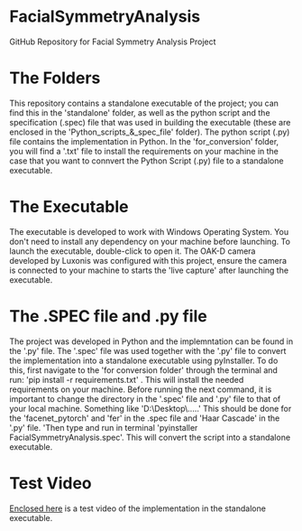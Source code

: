 # FacialSymmetryAnalysis
GitHub Repository for Facial Symmetry Analysis Project

# The Folders
This repository contains a standalone executable of the project; you can find this in the 'standalone' folder, as well as the python script and the specification (.spec) file that was used in building the executable (these are enclosed in the 'Python_scripts_&_spec_file' folder). The python script (.py) file contains the implementation in Python. In the 'for_conversion' folder, you will find a '.txt' file to install the requirements on your machine in the case that you want to connvert the Python Script (.py) file to a standalone executable. 

# The Executable
The executable is developed to work with Windows Operating System. You don't need to install any dependency on your machine before launching. To launch the executable, double-click to open it. 
The OAK-D camera developed by Luxonis was configured with this project, ensure the camera is connected to your machine to starts the 'live capture' after launching the executable. 

# The .SPEC file and .py file
The project was developed in Python and the implemntation can be found in the '.py' file. The '.spec' file was used together with the '.py' file to convert the implementation into a standalone executable using pyInstaller. To do this, first navigate to the 'for conversion folder' through the terminal and run: 'pip install -r requirements.txt' . This will install the needed requirements on your machine. Before running the next command, it is important to change the directory in the '.spec' file and '.py' file to that of your local machine. Something like 'D:\\Desktop\\.....' This should be done for the 'facenet_pytorch' and 'fer' in the .spec file and 'Haar Cascade' in the '.py' file.  'Then type and run in terminal 'pyinstaller FacialSymmetryAnalysis.spec'. This will convert the script into a standalone executable. 

# Test Video
[Enclosed here](https://drive.google.com/file/d/1mIe6s983FV6RjA9Vsrs5Ns-MLv3G9VDR/view) is a test video of the implementation in the standalone executable. 

